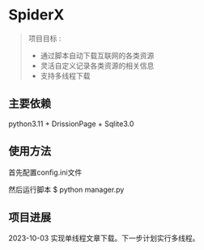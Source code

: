 # SpiderX

> 项目目标 :
> - 通过脚本自动下载互联网的各类资源
> - 灵活自定义记录各类资源的相关信息
> - 支持多线程下载


## 主要依赖

python3.11 + DrissionPage + Sqlite3.0

## 使用方法

首先配置config.ini文件

然后运行脚本
$ python manager.py 

## 项目进展

2023-10-03 实现单线程文章下载。下一步计划实行多线程。